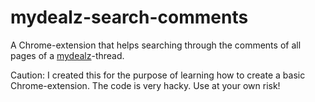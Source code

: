 # mydealz-search-comments

A Chrome-extension that helps searching through the comments of all pages of a [mydealz](https://www.mydealz.de/)-thread.

Caution: I created this for the purpose of learning how to create a basic Chrome-extension. The code is very hacky. Use at your own risk!
